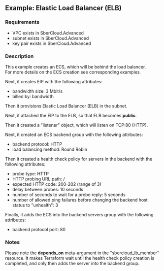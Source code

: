 ## Example: Elastic Load Balancer (ELB)

### Requirements

- VPC exists in SberCloud.Advanced
- subnet exists in SberCloud.Advanced
- key pair exists in SberCloud.Advanced

### Description

This example creates an ECS, which will be behind the load balancer.  
For more details on the ECS creation see corresponding examples.  

Next, it creates EIP with the following attributes:
- bandwidth size: 3 Mbit/s
- billed by: bandwidth

Then it provisions Elastic Load Balancer (ELB) in the subnet.  

Next, it attached the EIP to the ELB, so that ELB becomes **public**.

Then it created a "listener" object, which will listen on TCP:80 (HTTP).

Next, it created an ECS backend group with the following attributes:
- backend protocol: HTTP
- load balancing method: Round Robin

Then it created a health check policy for servers in the backend with the following attributes:
- probe type: HTTP
- HTTP probing URL path: /
- expected HTTP code: 200-202 (range of 3)
- delay between probes: 10 seconds
- number of seconds to wait for a probe reply: 5 seconds
- number of allowed ping failures before changing the backend host status to "unhealth": 3

Finally, it adds the ECS into the backend servers group with the following attributes:
- backend protocol port: 80

### Notes

Please note the **depends_on** meta-argument in the "sbercloud_lb_member" resource. It makes Terraform wait until the health check policy creation is completed, and only then adds the server into the backend group.
